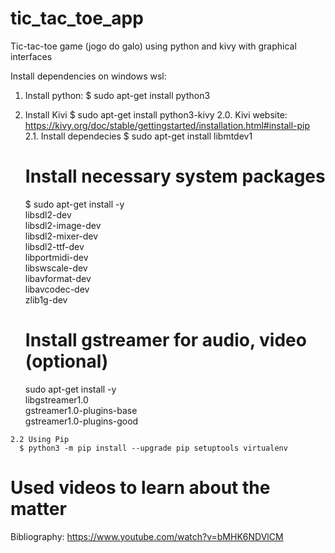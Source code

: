 # tic_tac_toe_app
Tic-tac-toe game (jogo do galo) using python and kivy with graphical interfaces

Install dependencies on windows wsl:
  1. Install python:
    $ sudo apt-get install python3
  2. Install Kivi
    $ sudo apt-get install python3-kivy
    2.0. Kivi website:
      https://kivy.org/doc/stable/gettingstarted/installation.html#install-pip
    2.1. Install dependecies
      $ sudo apt-get install libmtdev1
      
      # Install necessary system packages
      $ sudo apt-get install -y \
            libsdl2-dev \
            libsdl2-image-dev \
            libsdl2-mixer-dev \
            libsdl2-ttf-dev \
            libportmidi-dev \
            libswscale-dev \
            libavformat-dev \
            libavcodec-dev \
            zlib1g-dev
      
      # Install gstreamer for audio, video (optional)
      sudo apt-get install -y \
            libgstreamer1.0 \
            gstreamer1.0-plugins-base \
            gstreamer1.0-plugins-good
            
    2.2 Using Pip
      $ python3 -m pip install --upgrade pip setuptools virtualenv
      
 
# Used videos to learn about the matter
Bibliography:
  https://www.youtube.com/watch?v=bMHK6NDVlCM
